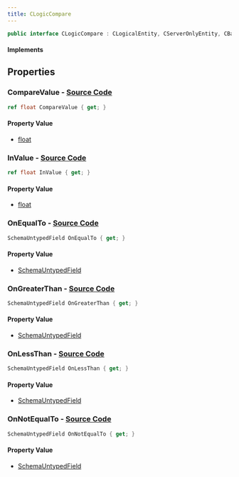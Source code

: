 ```yaml
---
title: CLogicCompare
---
```


```csharp
public interface CLogicCompare : CLogicalEntity, CServerOnlyEntity, CBaseEntity, CEntityInstance, ISchemaClass<CEntityInstance>, ISchemaClass<CBaseEntity>, ISchemaClass<CServerOnlyEntity>, ISchemaClass<CLogicalEntity>, ISchemaClass<CLogicCompare>, ISchemaField, ISchemaClass, INativeHandle
```

#### Implements

## Properties

### **CompareValue** - [Source Code](https://github.com/swiftly-solution/swiftlys2/blob/main/managed/src/SwiftlyS2.Generated/Schemas/Interfaces/CLogicCompare.cs#L18)

```csharp
ref float CompareValue { get; }
```

#### Property Value

- [float](https://learn.microsoft.com/dotnet/api/system.single)

### **InValue** - [Source Code](https://github.com/swiftly-solution/swiftlys2/blob/main/managed/src/SwiftlyS2.Generated/Schemas/Interfaces/CLogicCompare.cs#L16)

```csharp
ref float InValue { get; }
```

#### Property Value

- [float](https://learn.microsoft.com/dotnet/api/system.single)

### **OnEqualTo** - [Source Code](https://github.com/swiftly-solution/swiftlys2/blob/main/managed/src/SwiftlyS2.Generated/Schemas/Interfaces/CLogicCompare.cs#L24)

```csharp
SchemaUntypedField OnEqualTo { get; }
```

#### Property Value

- [SchemaUntypedField](/docs/api/shared/schemas/schemauntypedfield)

### **OnGreaterThan** - [Source Code](https://github.com/swiftly-solution/swiftlys2/blob/main/managed/src/SwiftlyS2.Generated/Schemas/Interfaces/CLogicCompare.cs#L30)

```csharp
SchemaUntypedField OnGreaterThan { get; }
```

#### Property Value

- [SchemaUntypedField](/docs/api/shared/schemas/schemauntypedfield)

### **OnLessThan** - [Source Code](https://github.com/swiftly-solution/swiftlys2/blob/main/managed/src/SwiftlyS2.Generated/Schemas/Interfaces/CLogicCompare.cs#L21)

```csharp
SchemaUntypedField OnLessThan { get; }
```

#### Property Value

- [SchemaUntypedField](/docs/api/shared/schemas/schemauntypedfield)

### **OnNotEqualTo** - [Source Code](https://github.com/swiftly-solution/swiftlys2/blob/main/managed/src/SwiftlyS2.Generated/Schemas/Interfaces/CLogicCompare.cs#L27)

```csharp
SchemaUntypedField OnNotEqualTo { get; }
```

#### Property Value

- [SchemaUntypedField](/docs/api/shared/schemas/schemauntypedfield)

